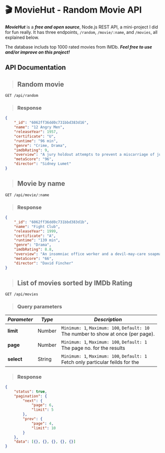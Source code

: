 # 🎬 **MovieHut - Random Movie API**

**_MovieHut_** is a **_free and open source_**, Node.js REST API, a mini-project I did for fun really. It has three endpoints, `/random`, `/movie/:name`, and `/movies`, all explained below.

The database includs top 1000 rated movies from IMDb. **_Feel free to use and/or improve on this project!_**

## **API Documentation**

> ## **Random movie**

```
GET /api/random
```

> ### Response

```json
{
    "_id": "6062ff36dd0c731bbd383d16",
    "name": "12 Angry Men",
    "releaseYear": 1957,
    "certificate": "U",
    "runtime": "96 min",
    "genre": "Crime, Drama",
    "imdbRating": 9,
    "overview": "A jury holdout attempts to prevent a miscarriage of justice by forcing his colleagues to reconsider the evidence.",
    "metaScore": "96",
    "director": "Sidney Lumet"
}
```

> ## **Movie by name**

```
GET /api/movie/:name
```

> ### Response

```json
{
    "_id": "6062ff36dd0c731bbd383d1b",
    "name": "Fight Club",
    "releaseYear": 1999,
    "certificate": "A",
    "runtime": "139 min",
    "genre": "Drama",
    "imdbRating": 8.8,
    "overview": "An insomniac office worker and a devil-may-care soapmaker form an underground fight club that evolves into something much, much more.",
    "metaScore": "66",
    "director": "David Fincher"
}
```

> ## **List of movies sorted by IMDb Rating**

```
GET /api/movies
```

> ### Query parameters

| **_Parameter_** | **_Type_** | **_Description_**                                                                       |
| --------------- | ---------- | --------------------------------------------------------------------------------------- |
| **limit**       | Number     | `Minimum: 1`, `Maximum: 100`, `Default: 10` <br> The number to show at once (per page). |
| **page**        | Number     | `Minimum: 1`, `Maximum: 100`, `Default: 1` <br> The page no. for the results            |
| **select**      | String     | `Minimum: 1`, `Maximum: 100`, `Default: 1` <br> Fetch only particular feilds for the    |

> ### Response

```json
{
    "status": true,
    "pagination": {
        "next": {
            "page": 6,
            "limit": 5
        },
        "prev": {
            "page": 4,
            "limit": 10
        }
    },
    "data": [{}, {}, {}, {}, {}]
}
```
